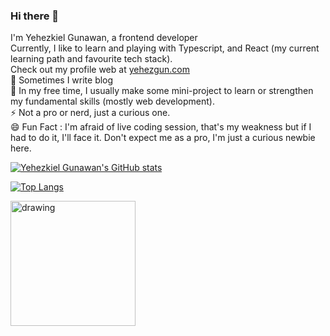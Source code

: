 ### Hi there 👋
I'm Yehezkiel Gunawan, a frontend developer <br>
Currently, I like to learn and playing with Typescript, and React (my current learning path and favourite tech stack). <br>
Check out my profile web at <a href="https://yehezgun.com" target="_blank">yehezgun.com</a> <br>
🌱 Sometimes I write blog <br>
🔭 In my free time, I usually make some mini-project to learn or strengthen my fundamental skills (mostly web development). <br>
⚡ Not a pro or nerd, just a curious one. <br>
😄 Fun Fact : I'm afraid of live coding session, that's my weakness but if I had to do it, I'll face it. Don't expect me as a pro, I'm just a curious newbie here.

[![Yehezkiel Gunawan's GitHub stats](https://github-readme-stats.vercel.app/api?username=yehezkielgunawan)](https://github.com/yehezkielgunawan)

[![Top Langs](https://github-readme-stats.vercel.app/api/top-langs/?username=yehezkielgunawan&layout=compact)](https://github.com/yehezkielgunawan)

<a href="https://ko-fi.com/kaz200" target="_blank">
<img src="https://res.cloudinary.com/yehez/image/upload/v1635687121/SupportMe_blue_2x_mlehwg.png" alt="drawing" width="200"/>
</a>

<!--
**yehezkielgunawan/yehezkielgunawan** is a ✨ _special_ ✨ repository because its `README.md` (this file) appears on your GitHub profile.

Here are some ideas to get you started:

- 🔭 I’m currently working on ...
- 🌱 I’m currently learning ...
- 👯 I’m looking to collaborate on ...
- 🤔 I’m looking for help with ...
- 💬 Ask me about ...
- 📫 How to reach me: ...
- 😄 Pronouns: ...
- ⚡ Fun fact: ...
-->
